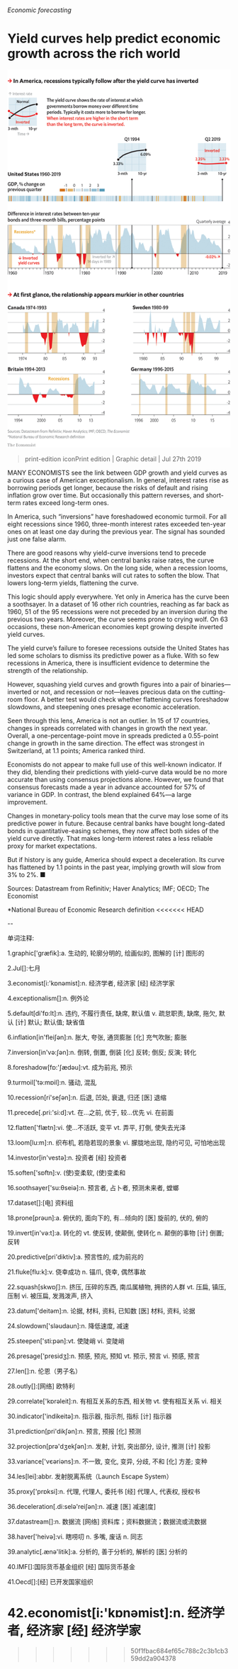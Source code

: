 ###### Economic forecasting

# Yield curves help predict economic growth across the rich world 

![image](images/20190727_GDC100.png) 

> print-edition iconPrint edition | Graphic detail | Jul 27th 2019 

MANY ECONOMISTS see the link between GDP growth and yield curves as a curious case of American exceptionalism. In general, interest rates rise as borrowing periods get longer, because the risks of default and rising inflation grow over time. But occasionally this pattern reverses, and short-term rates exceed long-term ones.  

 In America, such “inversions” have foreshadowed economic turmoil. For all eight recessions since 1960, three-month interest rates exceeded ten-year ones on at least one day during the previous year. The signal has sounded just one false alarm.  

 There are good reasons why yield-curve inversions tend to precede recessions. At the short end, when central banks raise rates, the curve flattens and the economy slows. On the long side, when a recession looms, investors expect that central banks will cut rates to soften the blow. That lowers long-term yields, flattening the curve.  

 This logic should apply everywhere. Yet only in America has the curve been a soothsayer. In a dataset of 16 other rich countries, reaching as far back as 1960, 51 of the 95 recessions were not preceded by an inversion during the previous two years. Moreover, the curve seems prone to crying wolf. On 63 occasions, these non-American economies kept growing despite inverted yield curves.  

 The yield curve’s failure to foresee recessions outside the United States has led some scholars to dismiss its predictive power as a fluke. With so few recessions in America, there is insufficient evidence to determine the strength of the relationship.  

 However, squashing yield curves and growth figures into a pair of binaries—inverted or not, and recession or not—leaves precious data on the cutting-room floor. A better test would check whether flattening curves foreshadow slowdowns, and steepening ones presage economic acceleration.  

 Seen through this lens, America is not an outlier. In 15 of 17 countries, changes in spreads correlated with changes in growth the next year. Overall, a one-percentage-point move in spreads predicted a 0.55-point change in growth in the same direction. The effect was strongest in Switzerland, at 1.1 points; America ranked third.  

 Economists do not appear to make full use of this well-known indicator. If they did, blending their predictions with yield-curve data would be no more accurate than using consensus projections alone. However, we found that consensus forecasts made a year in advance accounted for 57% of variance in GDP. In contrast, the blend explained 64%—a large improvement.  

 Changes in monetary-policy tools mean that the curve may lose some of its predictive power in future. Because central banks have bought long-dated bonds in quantitative-easing schemes, they now affect both sides of the yield curve directly. That makes long-term interest rates a less reliable proxy for market expectations.  

 But if history is any guide, America should expect a deceleration. Its curve has flattened by 1.1 points in the past year, implying growth will slow from 3% to 2%. ■ 

 Sources: Datastream from Refinitiv; Haver Analytics; IMF; OECD; The Economist 

 *National Bureau of Economic Research definition 
<<<<<<< HEAD

-- 

 单词注释:

1.graphic['græfik]:a. 生动的, 轮廓分明的, 绘画似的, 图解的 [计] 图形的 

2.Jul[]:七月 

3.economist[i:'kɒnәmist]:n. 经济学者, 经济家 [经] 经济学家 

4.exceptionalism[]:n. 例外论 

5.default[di'fɒ:lt]:n. 违约, 不履行责任, 缺席, 默认值 v. 疏怠职责, 缺席, 拖欠, 默认 [计] 默认; 默认值; 缺省值 

6.inflation[in'fleiʃәn]:n. 胀大, 夸张, 通货膨胀 [化] 充气吹胀; 膨胀 

7.inversion[in'vә:ʃәn]:n. 倒转, 倒置, 倒装 [化] 反转; 倒反; 反演; 转化 

8.foreshadow[fɒ:'ʃædәu]:vt. 成为前兆, 预示 

9.turmoil['tә:mɒil]:n. 骚动, 混乱 

10.recession[ri'seʃәn]:n. 后退, 凹处, 衰退, 归还 [医] 退缩 

11.precede[.pri:'si:d]:vt. 在...之前, 优于, 较...优先 vi. 在前面 

12.flatten['flætn]:vi. 使...不活跃, 变平 vt. 弄平, 打倒, 使失去光泽 

13.loom[lu:m]:n. 织布机, 若隐若现的景象 vi. 朦胧地出现, 隐约可见, 可怕地出现 

14.investor[in'vestә]:n. 投资者 [经] 投资者 

15.soften['sɒftn]:v. (使)变柔软, (使)变柔和 

16.soothsayer['su:θseiә]:n. 预言者, 占卜者, 预测未来者, 螳螂 

17.dataset[]:[电] 资料组 

18.prone[prәun]:a. 俯伏的, 面向下的, 有...倾向的 [医] 旋前的, 伏的, 俯的 

19.invert[in'vә:t]:a. 转化的 vt. 使反转, 使颠倒, 使转化 n. 颠倒的事物 [计] 倒置; 反转 

20.predictive[pri'diktiv]:a. 预言性的, 成为前兆的 

21.fluke[flu:k]:v. 侥幸成功 n. 锚爪, 侥幸, 偶然事故 

22.squash[skwɒʃ]:n. 挤压, 压碎的东西, 南瓜属植物, 拥挤的人群 vt. 压扁, 镇压, 压制 vi. 被压扁, 发溅泼声, 挤入 

23.datum['deitәm]:n. 论据, 材料, 资料, 已知数 [医] 材料, 资料, 论据 

24.slowdown['slәudaun]:n. 降低速度, 减速 

25.steepen['sti:pәn]:vt. 使陡峭 vi. 变陡峭 

26.presage['presidʒ]:n. 预感, 预兆, 预知 vt. 预示, 预言 vi. 预感, 预言 

27.len[]:n. 伦恩（男子名） 

28.outly[]:[网络] 欧特利 

29.correlate['kɒrәleit]:n. 有相互关系的东西, 相关物 vt. 使有相互关系 vi. 相关 

30.indicator['indikeitә]:n. 指示器, 指示剂, 指标 [计] 指示器 

31.prediction[pri'dikʃәn]:n. 预言, 预报 [化] 预测 

32.projection[prә'dʒekʃәn]:n. 发射, 计划, 突出部分, 设计, 推测 [计] 投影 

33.variance['vєәriәns]:n. 不一致, 变化, 变异, 分歧, 不和 [化] 方差; 变种 

34.les[lei]:abbr. 发射脱离系统（Launch Escape System） 

35.proxy['prɒksi]:n. 代理, 代理人, 委托书 [经] 代理人, 代表权, 授权书 

36.deceleration[.di:selә'reiʃәn]:n. 减速 [医] 减速[度] 

37.datastream[]:n. 数据流 [网络] 资料库；资料数据流；数据流或流数据 

38.haver['heivә]:vi. 瞎唠叨 n. 多嘴, 废话 n. 同志 

39.analytic[.ænә'litik]:a. 分析的, 善于分析的, 解析的 [医] 分析的 

40.IMF[]:国际货币基金组织 [经] 国际货币基金 

41.Oecd[]:[经] 已开发国家组织 

42.economist[i:'kɒnәmist]:n. 经济学者, 经济家 [经] 经济学家 
=======
>>>>>>> 50f1fbac684ef65c788c2c3b1cb359dd2a904378

